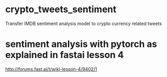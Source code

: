 # crypto_tweets_sentiment
Transfer IMDB sentiment analysis model to crypto currency related tweets

# sentiment analysis with pytorch as explained in fastai lesson 4

http://forums.fast.ai/t/wiki-lesson-4/9402/1

